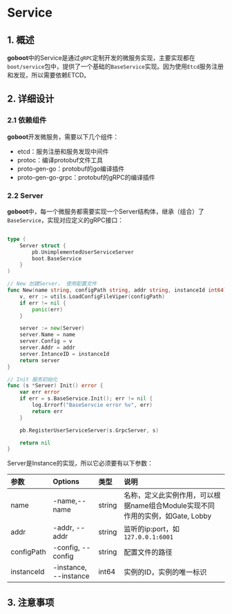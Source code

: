 # Service

## 1. 概述

**goboot**中的Service是通过`gRPC`定制开发的微服务实现，主要实现都在`boot/service`包中，提供了一个基础的`BaseService`实现。因为使用`Etcd`服务注册和发现，所以需要依赖ETCD。

## 2. 详细设计

### 2.1 依赖组件

**goboot**开发微服务，需要以下几个组件：

* etcd：服务注册和服务发现中间件
* protoc：编译protobuf文件工具
* proto-gen-go：protobuf的go编译插件
* proto-gen-go-grpc：protobuf的gRPC的编译插件

### 2.2 Server

**goboot**中，每一个微服务都需要实现一个Server结构体，继承（组合）了`BaseService`，实现对应定义的gRPC接口：

```go

type (
	Server struct {
		pb.UnimplementedUserServiceServer
		boot.BaseService
	}
)

// New 创建Server， 使用配置文件
func New(name string, configPath string, addr string, instanceId int64) boot.Instance {
	v, err := utils.LoadConfigFileViper(configPath)
	if err != nil {
		panic(err)
	}

	server := new(Server)
	server.Name = name
	server.Config = v
	server.Addr = addr
	server.IntanceID = instanceId
	return server
}

// Init 服务初始化
func (s *Server) Init() error {
	var err error
	if err = s.BaseService.Init(); err != nil {
		log.Errorf("BaseServcie error %v", err)
		return err
	}

	pb.RegisterUserServiceServer(s.GrpcServer, s)

	return nil
}

```

Server是Instance的实现，所以它必须要有以下参数：

| 参数       | Options               | 类型   | 说明                                                                          |
| :--------- | :-------------------- | :----- | :---------------------------------------------------------------------------- |
| name       | -name,--name          | string | 名称，定义此实例作用，可以根据name组合Module实现不同作用的实例，如Gate, Lobby |
| addr       | -addr, --addr         | string | 监听的ip:port，如`127.0.0.1:6001`                                             |
| configPath | -config, --config     | string | 配置文件的路径                                                                |
| instanceId | -instance, --instance | int64  | 实例的ID，实例的唯一标识                                                      |


## 3. 注意事项